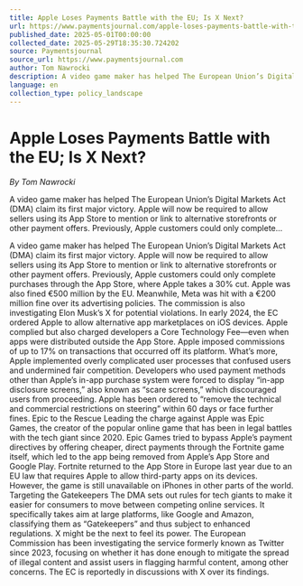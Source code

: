 ```yaml
---
title: Apple Loses Payments Battle with the EU; Is X Next?
url: https://www.paymentsjournal.com/apple-loses-payments-battle-with-the-eu-is-x-next/
published_date: 2025-05-01T00:00:00
collected_date: 2025-05-29T18:35:30.724202
source: Paymentsjournal
source_url: https://www.paymentsjournal.com
author: Tom Nawrocki
description: A video game maker has helped The European Union’s Digital Markets Act (DMA) claim its first major victory. Apple will now be required to allow sellers using its App Store to mention or link to alternative storefronts or other payment offers. Previously, Apple customers could only complete...
language: en
collection_type: policy_landscape
---
```


# Apple Loses Payments Battle with the EU; Is X Next?

*By Tom Nawrocki*

A video game maker has helped The European Union’s Digital Markets Act (DMA) claim its first major victory. Apple will now be required to allow sellers using its App Store to mention or link to alternative storefronts or other payment offers. Previously, Apple customers could only complete...

A video game maker has helped The European Union’s Digital Markets Act (DMA) claim its first major victory. Apple will now be required to allow sellers using its App Store to mention or link to alternative storefronts or other payment offers. Previously, Apple customers could only complete purchases through the App Store, where Apple takes a 30% cut. 
 Apple was also fined €500 million by the EU. Meanwhile, Meta was hit with a €200 million fine over its advertising policies. The commission is also investigating Elon Musk’s X for potential violations. 
 In early 2024, the EC ordered Apple to allow alternative app marketplaces on iOS devices. Apple complied but also charged developers a Core Technology Fee—even when apps were distributed outside the App Store. Apple imposed commissions of up to 17% on transactions that occurred off its platform. 
 What’s more, Apple implemented overly complicated user processes that confused users and undermined fair competition. Developers who used payment methods other than Apple’s in-app purchase system were forced to display “in-app disclosure screens,” also known as “scare screens,” which discouraged users from proceeding. Apple has been ordered to “remove the technical and commercial restrictions on steering” within 60 days or face further fines. 
 Epic to the Rescue 
 Leading the charge against Apple was Epic Games, the creator of the popular online game that has been in legal battles with the tech giant since 2020. Epic Games tried to bypass Apple’s payment directives by offering cheaper, direct payments through the Fortnite game itself, which led to the app being removed from Apple’s App Store and Google Play. 
 Fortnite returned to the App Store in Europe last year due to an EU law that requires Apple to allow third-party apps on its devices. However, the game is still unavailable on iPhones in other parts of the world. 
 Targeting the Gatekeepers 
 The DMA sets out rules for tech giants to make it easier for consumers to move between competing online services. It specifically takes aim at large platforms, like Google and Amazon, classifying them as “Gatekeepers” and thus subject to enhanced regulations. 
 X might be the next to feel its power. The European Commission has been investigating the service formerly known as Twitter since 2023, focusing on whether it has done enough to mitigate the spread of illegal content and assist users in flagging harmful content, among other concerns. The EC is reportedly in discussions with X over its findings.